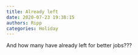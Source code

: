```yaml
---
title: Already left
date: 2020-07-23 19:38:15
authors: Ripp
categories: Holiday
---
```


 And how many have already left for better jobs???